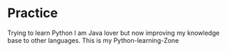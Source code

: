 # Practice
Trying to learn Python
I am Java lover but now improving my knowledge base to other languages.
This is my Python-learning-Zone
